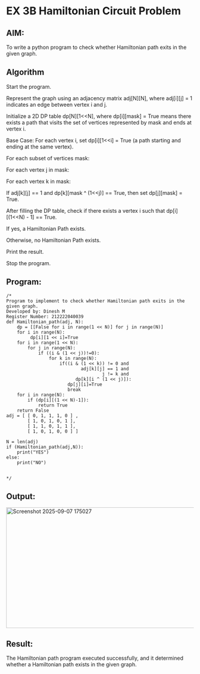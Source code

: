 # EX 3B Hamiltonian Circuit Problem

## AIM:
To write a python program to check whether Hamiltonian path exits in the given graph.

## Algorithm
Start the program.

Represent the graph using an adjacency matrix adj[N][N], where adj[i][j] = 1 indicates an edge between vertex i and j.

Initialize a 2D DP table dp[N][1<<N], where dp[i][mask] = True means there exists a path that visits the set of vertices represented by mask and ends at vertex i.

Base Case: For each vertex i, set dp[i][1<<i] = True (a path starting and ending at the same vertex).

For each subset of vertices mask:

For each vertex j in mask:

For each vertex k in mask:

If adj[k][j] == 1 and dp[k][mask ^ (1<<j)] == True, then set dp[j][mask] = True.

After filling the DP table, check if there exists a vertex i such that dp[i][(1<<N) - 1] == True.

If yes, a Hamiltonian Path exists.

Otherwise, no Hamiltonian Path exists.

Print the result.

Stop the program.

## Program:
```
/*
Program to implement to check whether Hamiltonian path exits in the given graph.
Developed by: Dinesh M
Register Number: 212222040039
def Hamiltonian_path(adj, N):
    dp = [[False for i in range(1 << N)] for j in range(N)]
    for i in range(N):
         dp[i][1 << i]=True
    for i in range(1 << N):
        for j in range(N):
            if ((i & (1 << j))!=0):
                for k in range(N):
                    if((i & (1 << k)) != 0 and
                            adj[k][j] == 1 and
                                    j != k and
                          dp[k][i ^ (1 << j)]):
                       dp[j][i]=True
                       break
    for i in range(N):
        if (dp[i][(1 << N)-1]):
            return True
    return False
adj = [ [ 0, 1, 1, 1, 0 ] ,
        [ 1, 0, 1, 0, 1 ],
        [ 1, 1, 0, 1, 1 ],
        [ 1, 0, 1, 0, 0 ] ]
 
N = len(adj)
if (Hamiltonian_path(adj,N)):
    print("YES")
else:
    print("NO")
 

*/
```

## Output:

<img width="1312" height="324" alt="Screenshot 2025-09-07 175027" src="https://github.com/user-attachments/assets/6c2392f9-782c-4afc-95bd-7723785154eb" />


## Result:
The Hamiltonian path program executed successfully, and it determined whether a Hamiltonian path exists in the given graph.
